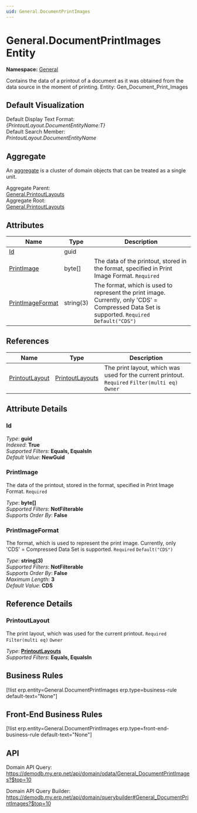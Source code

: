 ```yaml
---
uid: General.DocumentPrintImages
---
```

# General.DocumentPrintImages Entity

**Namespace:** [General](General.md)  

Contains the data of a printout of a document as it was obtained from the data source in the moment of printing. Entity: Gen_Document_Print_Images

## Default Visualization
Default Display Text Format:  
_{PrintoutLayout.DocumentEntityName:T}_  
Default Search Member:  
_PrintoutLayout.DocumentEntityName_  

## Aggregate
An [aggregate](https://docs.erp.net/tech/advanced/concepts/aggregates.html) is a cluster of domain objects that can be treated as a single unit.  

Aggregate Parent:  
[General.PrintoutLayouts](General.PrintoutLayouts.md)  
Aggregate Root:  
[General.PrintoutLayouts](General.PrintoutLayouts.md)  

## Attributes

| Name | Type | Description |
| ---- | ---- | --- |
| [Id](General.DocumentPrintImages.md#id) | guid |  
| [PrintImage](General.DocumentPrintImages.md#printimage) | byte[] | The data of the printout, stored in the format, specified in Print Image Format. `Required` 
| [PrintImageFormat](General.DocumentPrintImages.md#printimageformat) | string(3) | The format, which is used to represent the print image. Currently, only 'CDS' = Compressed Data Set is supported. `Required` `Default("CDS")` 

## References

| Name | Type | Description |
| ---- | ---- | --- |
| [PrintoutLayout](General.DocumentPrintImages.md#printoutlayout) | [PrintoutLayouts](General.PrintoutLayouts.md) | The print layout, which was used for the current printout. `Required` `Filter(multi eq)` `Owner` |


## Attribute Details

### Id

_Type_: **guid**  
_Indexed_: **True**  
_Supported Filters_: **Equals, EqualsIn**  
_Default Value_: **NewGuid**  

### PrintImage

The data of the printout, stored in the format, specified in Print Image Format. `Required`

_Type_: **byte[]**  
_Supported Filters_: **NotFilterable**  
_Supports Order By_: **False**  

### PrintImageFormat

The format, which is used to represent the print image. Currently, only 'CDS' = Compressed Data Set is supported. `Required` `Default("CDS")`

_Type_: **string(3)**  
_Supported Filters_: **NotFilterable**  
_Supports Order By_: **False**  
_Maximum Length_: **3**  
_Default Value_: **CDS**  


## Reference Details

### PrintoutLayout

The print layout, which was used for the current printout. `Required` `Filter(multi eq)` `Owner`

_Type_: **[PrintoutLayouts](General.PrintoutLayouts.md)**  
_Supported Filters_: **Equals, EqualsIn**  



## Business Rules

[!list erp.entity=General.DocumentPrintImages erp.type=business-rule default-text="None"]

## Front-End Business Rules

[!list erp.entity=General.DocumentPrintImages erp.type=front-end-business-rule default-text="None"]

## API

Domain API Query:
<https://demodb.my.erp.net/api/domain/odata/General_DocumentPrintImages?$top=10>

Domain API Query Builder:
<https://demodb.my.erp.net/api/domain/querybuilder#General_DocumentPrintImages?$top=10>


